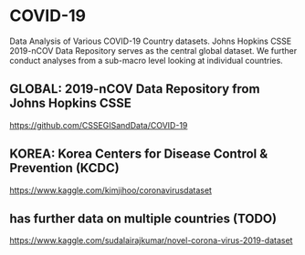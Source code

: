 # COVID-19
Data Analysis of Various COVID-19 Country datasets. Johns Hopkins CSSE 2019-nCOV Data Repository serves as the central global dataset. We further conduct analyses from a sub-macro level looking at individual countries. 

## GLOBAL: 2019-nCOV Data Repository from Johns Hopkins CSSE
https://github.com/CSSEGISandData/COVID-19

## KOREA: Korea Centers for Disease Control & Prevention (KCDC)
https://www.kaggle.com/kimjihoo/coronavirusdataset

## has further data on multiple countries (TODO)
https://www.kaggle.com/sudalairajkumar/novel-corona-virus-2019-dataset


